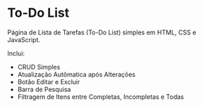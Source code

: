 # To-Do List
Página de Lista de Tarefas (To-Do List) simples em HTML, CSS e JavaScript.

Inclui:
* CRUD Simples
* Atualização Autômatica após Alterações
* Botão Editar e Excluir
* Barra de Pesquisa
* Filtragem de Itens entre Completas, Incompletas e Todas
